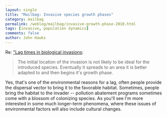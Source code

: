 ```yaml
---
layout: single 
title: "Mailbag: Invasive species growth phases" 
category: mailbag
permalink: /weblog/mailbag/invasive-growth-phase-2010.html
tags: [invasive, population dynamics] 
comments: false 
author: John Hawks 
---
```


Re: <a href="http://johnhawks.net/weblog/topics/evolution/invasive/lag-time-invasive-species-2010.html">"Lag times in biological invasions</a>: 

<blockquote>The initial location of the invasion is not likely to be ideal for the introduced species. Eventually it spreads to an area it is better adapted to and then begins it's growth phase.</blockquote>

Yes, that's one of the environmental reasons for a lag, often people provide the dispersal vector to bring it to the favorable habitat. Sometimes, people bring the habitat to the invader -- pollution abatement programs sometimes come with a blossom of colonizing species. As you'll see I'm more interested in some much longer-term phenomena, where these issues of environmental factors will also include cultural changes. 

